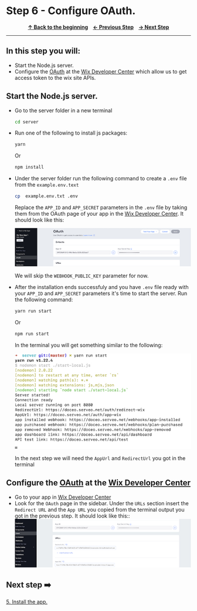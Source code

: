 # Step 6 - Configure OAuth.

<p align="center">
  <strong>
    <a href="../README.md#steps"> ↑ Back to the beginning</a>&nbsp;&nbsp;&nbsp;
    <a href="03-dashboard-component.md"> ← Previous Step</a>&nbsp;&nbsp;&nbsp;
    <a href="05-app-in-action.md"> → Next Step</a>
  </strong>
</p>
<hr/>

## In this step you will:

 * Start the Node.js server.
 * Configure the [OAuth] at the [Wix Developer Center][wix-dev-center] which allow us to get access token to the wix site APIs.
 

## Start the Node.js server.

-   Go to the server folder in a new terminal
   
    ```bash
    cd server 
    ```
-  Run one of the following to install js packages:
    ```bash
    yarn 
    ```
    Or
    ```bash
    npm install 
    ```
-  Under the server folder run the following command to create a `.env` file from the `example.env.text`   
    ```bash
    cp  example.env.txt .env
    ```
    Replace the `APP_ID` and `APP_SECRET` parameters in the `.env` file by taking them from the OAuth page of your app in the [Wix Developer Center][wix-dev-center].
    It should look like this:

    ![app secret](../images/app-id-app-secret.jpg?raw=true)
    
    We will skip the `WEBHOOK_PUBLIC_KEY` parameter for now.

-  After the installation ends successfuly and you have `.env` file ready with your `APP_ID` and `APP_SECRET` parameters it's time to start the server.
Run the following command:
    ```bash
    yarn run start 
    ```
    Or
    ```bash
    npm run start 
    ```
    In the terminal you will get something similar to the following:

    ![terminal](../images/terminal-new.jpg?raw=true)
    
    In the next step we will need the `AppUrl` and `RedirectUrl` you got in the terminal


## Configure the [OAuth] at the [Wix Developer Center][wix-dev-center]
-   Go to your app in [Wix Developer Center][wix-dev-center]
-   Look for the `OAuth` page in the sidebar. Under the `URLs` section insert the `Redirect URL` and the `App URL` you copied from the terminal output you got in the previous step. It should look like this::
    ![wix development site](../images/oauth-appurl-redirect.jpg?raw=true)


## Next step ➡️

[5. Install the app.][step05]


[gh-back]: ../README.md#steps
[step05]: 05-app-in-action.md
[wix-dev-center]: https://dev.wix.com
[OAuth]: https://dev.wix.com/api/rest/getting-started/authentication

